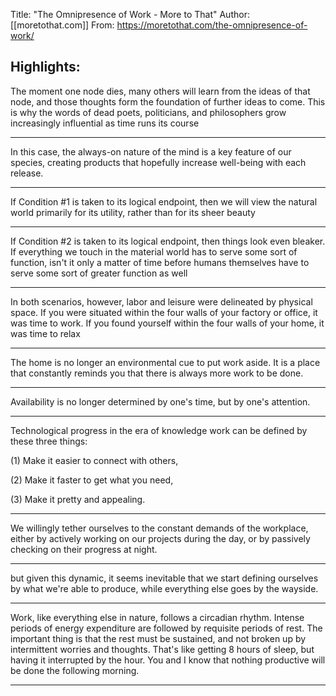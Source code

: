 Title: "The Omnipresence of Work - More to That"
Author: [[moretothat.com]]
From: https://moretothat.com/the-omnipresence-of-work/

## Highlights:

The moment one node dies, many others will learn from the ideas of that node, and those thoughts form the foundation of further ideas to come. This is why the words of dead poets, politicians, and philosophers grow increasingly influential as time runs its course

---

In this case, the always-on nature of the mind is a key feature of our species, creating products that hopefully increase well-being with each release.

---

If Condition #1 is taken to its logical endpoint, then we will view the natural world primarily for its utility, rather than for its sheer beauty

---

If Condition #2 is taken to its logical endpoint, then things look even bleaker. If everything we touch in the material world has to serve some sort of function, isn't it only a matter of time before humans themselves have to serve some sort of greater function as well

---

In both scenarios, however, labor and leisure were delineated by physical space. If you were situated within the four walls of your factory or office, it was time to work. If you found yourself within the four walls of your home, it was time to relax

---

The home is no longer an environmental cue to put work aside. It is a place that constantly reminds you that there is always more work to be done.

---

Availability is no longer determined by one's time, but by one's attention.

---

Technological progress in the era of knowledge work can be defined by these three things:

(1) Make it easier to connect with others,

(2) Make it faster to get what you need,

(3) Make it pretty and appealing.

---

We willingly tether ourselves to the constant demands of the workplace, either by actively working on our projects during the day, or by passively checking on their progress at night.

---

but given this dynamic, it seems inevitable that we start defining ourselves by what we're able to produce, while everything else goes by the wayside.

---

Work, like everything else in nature, follows a circadian rhythm. Intense periods of energy expenditure are followed by requisite periods of rest. The important thing is that the rest must be sustained, and not broken up by intermittent worries and thoughts. That's like getting 8 hours of sleep, but having it interrupted by the hour. You and I know that nothing productive will be done the following morning.

---

